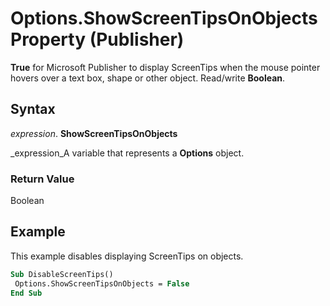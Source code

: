 
# Options.ShowScreenTipsOnObjects Property (Publisher)

 **True** for Microsoft Publisher to display ScreenTips when the mouse pointer hovers over a text box, shape or other object. Read/write **Boolean**.


## Syntax

 _expression_. **ShowScreenTipsOnObjects**

 _expression_A variable that represents a  **Options** object.


### Return Value

Boolean


## Example

This example disables displaying ScreenTips on objects.


```vb
Sub DisableScreenTips() 
 Options.ShowScreenTipsOnObjects = False 
End Sub
```

